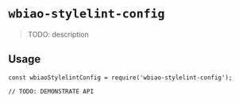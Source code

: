 # `wbiao-stylelint-config`

> TODO: description

## Usage

```
const wbiaoStylelintConfig = require('wbiao-stylelint-config');

// TODO: DEMONSTRATE API
```
